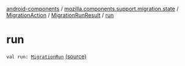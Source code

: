 [android-components](../../../index.md) / [mozilla.components.support.migration.state](../../index.md) / [MigrationAction](../index.md) / [MigrationRunResult](index.md) / [run](./run.md)

# run

`val run: `[`MigrationRun`](../../../mozilla.components.support.migration/-migration-run/index.md) [(source)](https://github.com/mozilla-mobile/android-components/blob/master/components/support/migration/src/main/java/mozilla/components/support/migration/state/MigrationAction.kt#L35)